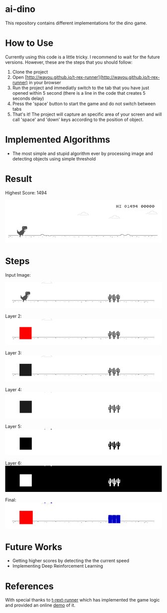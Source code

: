 # ai-dino
This repository contains different implementations for the dino game.

# How to Use
Currently using this code is a little tricky. I recommend to wait for the future versions. However, these are the steps that you should follow:
1. Clone the project
2. Open [http://wayou.github.io/t-rex-runner](http://wayou.github.io/t-rex-runner) in your browser
3. Run the project and immediatly switch to the tab that you have just opened within 5 second (there is a line in the code that creates 5 seconds delay)
4. Press the 'space' button to start the game and do not switch between tabs
5. That's it! The project will capture an specific area of your screen and will call 'space' and 'down' keys according to the position of object.


# Implemented Algorithms
- The most simple and stupid algorithm ever by processing image and detecting objects using simple threshold


# Result
Highest Score: 1494

![Dino Gif](_doc/dino.gif)

# Steps
Input Image:

![Image 1](_doc/75-image1.png)

Layer 2:
![Image 2](_doc/75-image2.png)

Layer 3:
![Image 3](_doc/75-image3.png)

Layer 4:
![Image 4](_doc/75-image4.png)

Layer 5:
![Image 5](_doc/75-image5.png)

Layer 6:
![Image 6](_doc/75-image6.png)

Final:
![Image 7](_doc/75-image7.png)

# Future Works
- Getting higher scores by detecting the the current speed
- Implementing Deep Reinforcement Learning

# References
With special thanks to [t-rext-runner](https://github.com/wayou/t-rex-runner) which has implemented the game logic and provided an online [demo](http://wayou.github.io/t-rex-runner) of it.
